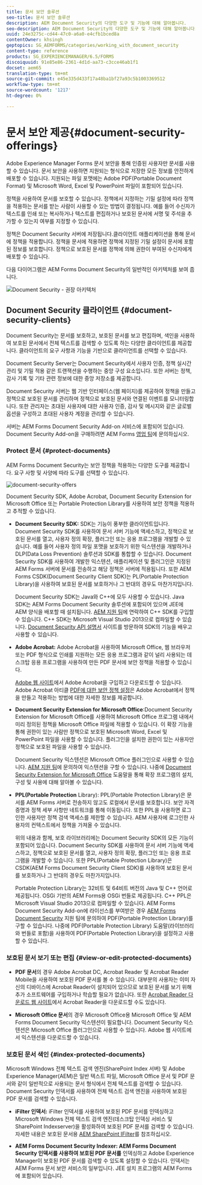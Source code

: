 ```yaml
---
title: 문서 보안 솔루션
seo-title: 문서 보안 솔루션
description: AEM Document Security의 다양한 도구 및 기능에 대해 알아봅니다.
seo-description: AEM Document Security의 다양한 도구 및 기능에 대해 알아봅니다.
uuid: 24e3275c-cd44-47c0-a6a0-e4cfb1bced8a
contentOwner: khsingh
geptopics: SG_AEMFORMS/categories/working_with_document_security
content-type: reference
products: SG_EXPERIENCEMANAGER/6.5/FORMS
discoiquuid: 91e85e86-2361-4d1d-aa73-c3cce46ab1f1
docset: aem65
translation-type: tm+mt
source-git-commit: e45e335d433f17a48ba1bf27a93c5b1003369512
workflow-type: tm+mt
source-wordcount: '1217'
ht-degree: 0%

---
```



# 문서 보안 제공{#document-security-offerings}

Adobe Experience Manager Forms 문서 보안을 통해 인증된 사용자만 문서를 사용할 수 있습니다. 문서 보안을 사용하면 지원되는 형식으로 저장한 모든 정보를 안전하게 배포할 수 있습니다. 지원되는 파일 포맷에는 Adobe PDF(Portable Document Format) 및 Microsoft Word, Excel 및 PowerPoint 파일이 포함되어 있습니다.

정책을 사용하여 문서를 보호할 수 있습니다. 정책에서 지정하는 기밀 설정에 따라 정책을 적용하는 문서를 받는 사람이 사용할 수 있는 방법이 결정됩니다. 예를 들어 수신자가 텍스트를 인쇄 또는 복사하거나 텍스트를 편집하거나 보호된 문서에 서명 및 주석을 추가할 수 있는지 여부를 지정할 수 있습니다.

정책은 Document Security 서버에 저장됩니다.클라이언트 애플리케이션을 통해 문서에 정책을 적용합니다. 정책을 문서에 적용하면 정책에 지정된 기밀 설정이 문서에 포함된 정보를 보호합니다. 정책으로 보호된 문서를 정책에 의해 권한이 부여된 수신자에게 배포할 수 있습니다.

다음 다이어그램은 AEM Forms Document Security의 일반적인 아키텍처를 보여 줍니다.

![Document Security - 권장 아키텍처](do-not-localize/document_security_architecture.png)

## Document Security 클라이언트 {#document-security-clients}

Document Security는 문서를 보호하고, 보호된 문서를 보고 편집하며, 색인을 사용하여 보호된 문서에서 전체 텍스트를 검색할 수 있도록 하는 다양한 클라이언트를 제공합니다. 클라이언트의 요구 사항과 기능을 기반으로 클라이언트를 선택할 수 있습니다.

Document Security Server는 Document Security에서 사용자 인증, 정책 실시간 관리 및 기밀 적용 같은 트랜잭션을 수행하는 중앙 구성 요소입니다. 또한 서버는 정책, 감사 기록 및 기타 관련 정보에 대한 중앙 저장소를 제공합니다.

Document Security 서버는 웹 기반 인터페이스(웹 페이지)를 제공하여 정책을 만들고 정책으로 보호된 문서를 관리하며 정책으로 보호된 문서와 연결된 이벤트를 모니터링합니다. 또한 관리자는 초대된 사용자에 대한 사용자 인증, 감사 및 메시지와 같은 글로벌 옵션을 구성하고 초대된 사용자 계정을 관리할 수 있습니다.

서버는 AEM Forms Document Security Add-on 서비스에 포함되어 있습니다. Document Security Add-on을 구매하려면 AEM Forms [영업 팀](https://www.adobe.com/products/request-consultation/marketing-cloud.html?s_osc=70114000002JNwKAAW&amp;s_iid=70114000002JHs3AAG)에 문의하십시오.

### Protect 문서 {#protect-documents}

AEM Forms Document Security는 보안 정책을 적용하는 다양한 도구를 제공합니다. 요구 사항 및 사양에 따라 도구를 선택할 수 있습니다.

![document-security-offers](assets/document-security-offerings.png)

Document Security SDK, Adobe Acrobat, Document Security Extension for Microsoft Office 또는 Portable Protection Library를 사용하여 보안 정책을 적용하고 추적할 수 있습니다.

* **Document Security SDK:** SDK는 기능이 풍부한 클라이언트입니다. Document Security SDK를 사용하여 문서 서버 기능에 액세스하고, 정책으로 보호된 문서를 열고, 사용자 정의 확장, 플러그인 또는 응용 프로그램을 개발할 수 있습니다. 예를 들어 사용자 정의 파일 포맷을 보호하기 위한 익스텐션을 개발하거나 DLP(Data Loss Prevention) 솔루션과 SDK를 통합할 수 있습니다. Document Security SDK를 사용하여 개발한 익스텐션, 애플리케이션 및 플러그인은 지정된 AEM Forms 서버에 문서를 전송하고 해당 정책은 서버에 적용됩니다. 또한 AEM Forms CSDK(Document Security Client SDK)는 PL(Portable Protection Library)을 사용하여 보호된 문서를 보호하거나 그 반대의 경우도 마찬가지입니다.

   Document Security SDK는 Java와 C++에 모두 사용할 수 있습니다. Java SDK는 AEM Forms Document Security 솔루션에 포함되어 있으며 JEE에 AEM 양식을 배포할 때 설치됩니다. [AEM 지원 팀](https://helpx.adobe.com/kr/marketing-cloud/contact-support.html)에 연락하여 C++ SDK를 구입할 수 있습니다. C++ SDK는 Microsoft Visual Studio 2013으로 컴파일할 수 있습니다. [Document Security API 설명서](https://help.adobe.com/en_US/livecycle/11.0/Services/WS92d06802c76abadb76c48dfe12dbeb3e281-7ff0.2.html) 사이트를 방문하여 SDK의 기능을 배우고 사용할 수 있습니다.

* **Adobe Acrobat:** Adobe Acrobat을 사용하여 Microsoft Office, 웹 브라우저 또는 PDF 형식으로 인쇄를 지원하는 모든 응용 프로그램과 같이 널리 사용되는 데스크탑 응용 프로그램을 사용하여 만든 PDF 문서에 보안 정책을 적용할 수 있습니다.

   [Adobe 웹 사이트](https://acrobat.adobe.com/us/en/free-trial-download.html)에서 Adobe Acrobat을 구입하고 다운로드할 수 있습니다. Adobe Acrobat 아티클 [PDF에 대한 보안 정책 설정](https://helpx.adobe.com/acrobat/using/setting-security-policies-pdfs.html)은 Adobe Acrobat에서 정책을 만들고 적용하는 방법에 대한 자세한 정보를 제공합니다.

* **Document Security Extension for Microsoft Office**:Document Security Extension for Microsoft Office를 사용하여 Microsoft Office 프로그램 내에서 미리 정의된 정책을 Microsoft Office 파일에 적용할 수 있습니다. 이 확장 기능을 통해 권한이 있는 사람만 정책으로 보호된 Microsoft Word, Excel 및 PowerPoint 파일을 사용할 수 있습니다. 플러그인을 설치한 권한이 있는 사용자만 정책으로 보호된 파일을 사용할 수 있습니다.

   Document Security 익스텐션은 Microsoft Office 플러그인으로 사용할 수 있습니다. [AEM 지원 팀](https://helpx.adobe.com/ca/marketing-cloud/contact-support.html)에 문의하여 익스텐션을 구할 수 있습니다. 나중에 [Document Security Extension for Microsoft Office](https://helpx.adobe.com/aem-forms/aem-document-security/download-installer.html) 도움말을 통해 확장 프로그램의 설치, 구성 및 사용에 대해 알아볼 수 있습니다.

* **PPL(Portable Protection** Library): PPL(Portable Protection Library)은 문서를 AEM Forms 서버로 전송하지 않고도 로컬에서 문서를 보호합니다. 보안 자격 증명과 정책 세부 사항만 네트워크를 통해 이동됩니다. 또한 PPL을 사용하면 로그인한 사용자만 정책 검색 액세스를 제한할 수 있습니다. AEM 사용자에 로그인한 사용자의 컨텍스트에서 정책을 가져올 수 있습니다.

   위의 내용과 함께, 보호 라이브러리에는 Document Security SDK의 모든 기능이 포함되어 있습니다. Document Security SDK를 사용하여 문서 서버 기능에 액세스하고, 정책으로 보호된 문서를 열고, 사용자 정의 확장, 플러그인 또는 응용 프로그램을 개발할 수 있습니다. 또한 PPL(Portable Protection Library)은 CSDK(AEM Forms Document Security Client SDK)를 사용하여 보호된 문서를 보호하거나 그 반대의 경우도 마찬가지입니다.

   Portable Protection Library는 32비트 및 64비트 버전의 Java 및 C++ 언어로 제공됩니다. OSGi 기반의 AEM Forms용 OSGi 번들로 제공됩니다. C++ PPL은 Microsoft Visual Studio 2013으로 컴파일할 수 있습니다. AEM Forms Document Security Add-on에 라이선스를 부여받은 경우 [AEM Forms Document Security](https://helpx.adobe.com/marketing-cloud/contact-support.html) 지원 팀에 문의하여 PDF(Portable Protection Library)를 구할 수 있습니다. 나중에 PDF(Portable Protection Library) 도움말(라이브러리와 번들로 포함)을 사용하여 PDF(Portable Protection Library)을 설정하고 사용할 수 있습니다.

### 보호된 문서 보기 또는 편집 {#view-or-edit-protected-documents}

* **PDF 문서**&#x200B;의 경우 Adobe Acrobat DC, Acrobat Reader 및 Acrobat Reader Mobile을 사용하여 보호된 PDF 문서를 볼 수 있습니다. 대부분의 사용자는 이미 자신의 디바이스에 Acrobat Reader이 설치되어 있으므로 보호된 문서를 보기 위해 추가 소프트웨어를 구입하거나 학습할 필요가 없습니다. 또한 [Acrobat Reader 다운로드 웹 사이트](https://get.adobe.com/reader/)에서 Acrobat Reader을 다운로드할 수도 있습니다.

* **Microsoft Office 문서**&#x200B;의 경우 Microsoft Office용 Microsoft Office 및 AEM Forms Document Security 익스텐션이 필요합니다. Document Security 익스텐션은 Microsoft Office 플러그인으로 사용할 수 있습니다. Adobe 웹 사이트에서 익스텐션을 다운로드할 수 있습니다.

### 보호된 문서 색인 {#index-protected-documents}

Microsoft Windows 전체 텍스트 검색 엔진(SharePoint Index 서버) 및 Adobe Experience Manager(AEM)은 일반 텍스트 파일, Microsoft Office 문서 및 PDF 문서와 같이 일반적으로 사용되는 문서 형식에서 전체 텍스트를 검색할 수 있습니다. Document Security 인덱서를 사용하여 전체 텍스트 검색 엔진을 사용하여 보호된 PDF 문서를 검색할 수 있습니다.

* **iFilter 인덱서:** iFilter 인덱서를 사용하여 보호된 PDF 문서를 인덱싱하고 Microsoft Windows 전체 텍스트 검색 엔진(데스크탑 인덱싱 서비스 및 SharePoint Indexserver)을 활성화하여 보호된 PDF 문서를 검색할 수 있습니다. 자세한 내용은 보호된 문서용 [AEM SharePoint IFilter](assets/sharepoint-ifilter-doc-security.pdf)를 참조하십시오.

* **AEM Forms Document Security Indexer: AEM Forms Document Security 인덱서를 사용하여 보호된 PDF 문서를** 인덱싱하고 Adobe Experience Manager이 보호된 PDF 문서를 검색할 수 있도록 설정할 수 있습니다. 인덱서는 AEM Forms 문서 보안 서비스의 일부입니다. JEE 설치 프로그램의 AEM Forms에 포함되어 있습니다.

